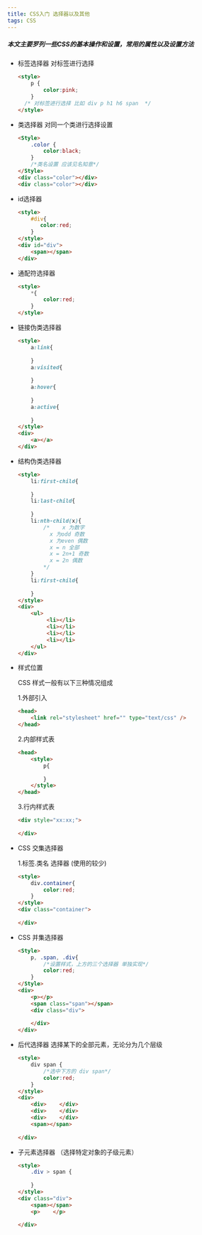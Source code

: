 ```yaml
---
title: CSS入门 选择器以及其他
tags: CSS
---
```

##### 本文主要罗列一些CSS的基本操作和设置，常用的属性以及设置方法
<!--more-->

- 标签选择器 对标签进行选择

  ```html
  <style>
      p {
          color:pink;
      }
    /* 对标签进行选择 比如 div p h1 h6 span  */  
  </style>
  ```

- 类选择器 对同一个类进行选择设置

  ```html
  <Style>
      .color {
          color:black;
      }
      /*类名设置 应该见名知意*/
  </Style>
  <div class="color"></div>
  <div class="color"></div>
  ```

- id选择器

  ```html
  <style>
      #div{
         color:red; 
      }
  </style>
  <div id="div">
      <span></span>
  </div>
  ```

- 通配符选择器

  ```html
  <style>
      *{
          color:red;
      }
  </style>
  ```

- 链接伪类选择器

  ```html
  <style>
      a:link{
          
      }
      a:visited{
          
      }
      a:hover{
          
      }
      a:active{
          
      }
  </style>
  <div>
      <a></a>
  </div>
  ```

- 结构伪类选择器

  ```html
  <style>
      li:first-child{
          
      }
      li:last-child{
          
      }
      li:nth-child(x){
          /* 	x 为数字
          	x 为odd 奇数
          	x 为even 偶数
          	x = n 全部
          	x = 2n+1 奇数
          	x = 2n 偶数
          */
      }
      li:first-child{
          
      }
  </style>
  <div>
      <ul>
           <li></li>
           <li></li>
           <li></li>
           <li></li>
      </ul>
  </div>
  ```

- 样式位置

  CSS 样式一般有以下三种情况组成

  1.外部引入

  ```html
  <head>
      <link rel="stylesheet" href="" type="text/css" />
  </head>
  ```

  2.内部样式表

  ```html
  <head>
      <style>
          p{
              
          }
      </style>
  </head>
  ```

  3.行内样式表

  ```html
  <div style="xx:xx;">
      
  </div>
  ```

- CSS 交集选择器

  1.标签.类名   选择器  (使用的较少)

  ```html
  <style>
      div.container{
          color:red;
      }
  </style>
  <div class="container">
      
  </div>
  ```

- CSS 并集选择器

  ```html
  <Style>
      p, .span, .div{
          /*设置样式，上方的三个选择器 单独实现*/
          color:red;
      }
  </Style>
  <div>
      <p></p>
      <span class="span"></span>
      <div class="div">
          
      </div>
  </div>
  ```

- 后代选择器 选择某下的全部元素，无论分为几个层级

  ```html
  <style>
      div span {
          /*选中下方的 div span*/
          color:red;
      }
  </style>
  <div>
      <div>    </div>
      <div>    </div>
      <div>    </div>
      <span></span>
      
  </div>
  ```

- 子元素选择器  （选择特定对象的子级元素）

  ```html
  <style>
      .div > span {
          
      }
  </style>
  <div class="div">
      <span></span>
      <p>    </p>
  
  </div>
  ```

  
